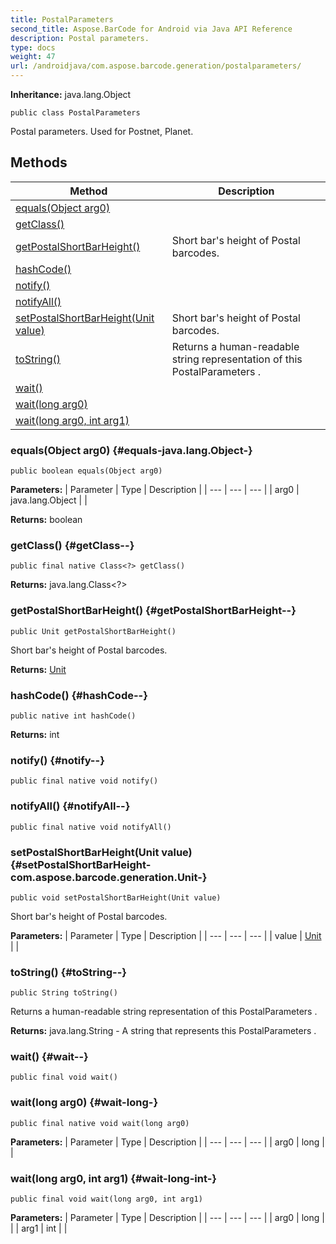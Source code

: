 ```yaml
---
title: PostalParameters
second_title: Aspose.BarCode for Android via Java API Reference
description: Postal parameters.
type: docs
weight: 47
url: /androidjava/com.aspose.barcode.generation/postalparameters/
---
```

**Inheritance:**
java.lang.Object
```
public class PostalParameters
```

Postal parameters. Used for Postnet, Planet.
## Methods

| Method | Description |
| --- | --- |
| [equals(Object arg0)](#equals-java.lang.Object-) |  |
| [getClass()](#getClass--) |  |
| [getPostalShortBarHeight()](#getPostalShortBarHeight--) | Short bar's height of Postal barcodes. |
| [hashCode()](#hashCode--) |  |
| [notify()](#notify--) |  |
| [notifyAll()](#notifyAll--) |  |
| [setPostalShortBarHeight(Unit value)](#setPostalShortBarHeight-com.aspose.barcode.generation.Unit-) | Short bar's height of Postal barcodes. |
| [toString()](#toString--) | Returns a human-readable string representation of this  PostalParameters . |
| [wait()](#wait--) |  |
| [wait(long arg0)](#wait-long-) |  |
| [wait(long arg0, int arg1)](#wait-long-int-) |  |
### equals(Object arg0) {#equals-java.lang.Object-}
```
public boolean equals(Object arg0)
```




**Parameters:**
| Parameter | Type | Description |
| --- | --- | --- |
| arg0 | java.lang.Object |  |

**Returns:**
boolean
### getClass() {#getClass--}
```
public final native Class<?> getClass()
```




**Returns:**
java.lang.Class<?>
### getPostalShortBarHeight() {#getPostalShortBarHeight--}
```
public Unit getPostalShortBarHeight()
```


Short bar's height of Postal barcodes.

**Returns:**
[Unit](../../com.aspose.barcode.generation/unit)
### hashCode() {#hashCode--}
```
public native int hashCode()
```




**Returns:**
int
### notify() {#notify--}
```
public final native void notify()
```




### notifyAll() {#notifyAll--}
```
public final native void notifyAll()
```




### setPostalShortBarHeight(Unit value) {#setPostalShortBarHeight-com.aspose.barcode.generation.Unit-}
```
public void setPostalShortBarHeight(Unit value)
```


Short bar's height of Postal barcodes.

**Parameters:**
| Parameter | Type | Description |
| --- | --- | --- |
| value | [Unit](../../com.aspose.barcode.generation/unit) |  |

### toString() {#toString--}
```
public String toString()
```


Returns a human-readable string representation of this  PostalParameters .

**Returns:**
java.lang.String - A string that represents this  PostalParameters .
### wait() {#wait--}
```
public final void wait()
```




### wait(long arg0) {#wait-long-}
```
public final native void wait(long arg0)
```




**Parameters:**
| Parameter | Type | Description |
| --- | --- | --- |
| arg0 | long |  |

### wait(long arg0, int arg1) {#wait-long-int-}
```
public final void wait(long arg0, int arg1)
```




**Parameters:**
| Parameter | Type | Description |
| --- | --- | --- |
| arg0 | long |  |
| arg1 | int |  |

